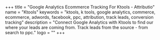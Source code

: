 +++
title = "Google Analytics Ecommerce Tracking For Ktools - Attributio"
name = "Ktools"
keywords = "ktools, k tools, google analytics, commerce, ecommerce, adwords, facebook, ppc, attribution, track leads, conversion tracking"
description = "Connect Google Analytics with Ktools to find our where your leads are coming from. Track leads from the source - from search to ppc."
logo = ""
+++
